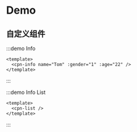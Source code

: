 # Demo

## 自定义组件

:::demo Info

```vue
<template>
  <cpn-info name="Tom" :gender="1" :age="22" />
</template>
```

:::

:::demo Info List

```vue
<template>
  <cpn-list />
</template>
```

:::
